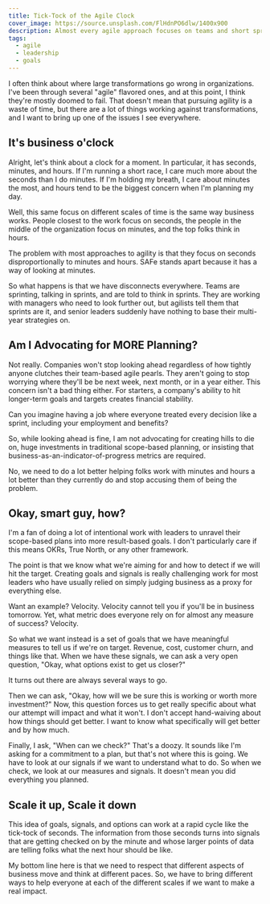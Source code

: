 ```yaml
---
title: Tick-Tock of the Agile Clock
cover_image: https://source.unsplash.com/FlHdnPO6dlw/1400x900
description: Almost every agile approach focuses on teams and short sprints. Unfortunately businesses need to think on longer time horizons and so we need better tools to help leaders respond better. In this article I show a simple way to set goals and measure them at any time scale.
tags:
  - agile
  - leadership
  - goals
---
```

I often think about where large transformations go wrong in organizations. I've been through several "agile" flavored ones, and at this point, I think they're mostly doomed to fail. That doesn't mean that pursuing agility is a waste of time, but there are a lot of things working against transformations, and I want to bring up one of the issues I see everywhere.

## It's business o'clock

Alright, let's think about a clock for a moment. In particular, it has seconds, minutes, and hours. If I'm running a short race, I care much more about the seconds than I do minutes. If I'm holding my breath, I care about minutes the most, and hours tend to be the biggest concern when I'm planning my day.

Well, this same focus on different scales of time is the same way business works. People closest to the work focus on seconds, the people in the middle of the organization focus on minutes, and the top folks think in hours.

The problem with most approaches to agility is that they focus on seconds disproportionally to minutes and hours. SAFe stands apart because it has a way of looking at minutes.

So what happens is that we have disconnects everywhere. Teams are sprinting, talking in sprints, and are told to think in sprints. They are working with managers who need to look further out, but agilists tell them that sprints are it, and senior leaders suddenly have nothing to base their multi-year strategies on.

## Am I Advocating for MORE Planning?

Not really. Companies won't stop looking ahead regardless of how tightly anyone clutches their team-based agile pearls. They aren't going to stop worrying where they'll be be next week, next month, or in a year either. This concern isn't a bad thing either. For starters, a company's ability to hit longer-term goals and targets creates financial stability.

Can you imagine having a job where everyone treated every decision like a sprint, including your employment and benefits?

So, while looking ahead is fine, I am not advocating for creating hills to die on, huge investments in traditional scope-based planning, or insisting that business-as-an-indicator-of-progress metrics are required.

No, we need to do a lot better helping folks work with minutes and hours a lot better than they currently do and stop accusing them of being the problem.

## Okay, smart guy, how?

I'm a fan of doing a lot of intentional work with leaders to unravel their scope-based plans into more result-based goals. I don't particularly care if this means OKRs, True North, or any other framework.

The point is that we know what we're aiming for and how to detect if we will hit the target. Creating goals and signals is really challenging work for most leaders who have usually relied on simply judging business as a proxy for everything else.

Want an example? Velocity. Velocity cannot tell you if you'll be in business tomorrow. Yet, what metric does everyone rely on for almost any measure of success? Velocity.

So what we want instead is a set of goals that we have meaningful measures to tell us if we're on target. Revenue, cost, customer churn, and things like that. When we have these signals, we can ask a very open question, "Okay, what options exist to get us closer?"

It turns out there are always several ways to go.

Then we can ask, "Okay, how will we be sure this is working or worth more investment?" Now, this question forces us to get really specific about what our attempt will impact and what it won't. I don't accept hand-waiving about how things should get better. I want to know what specifically will get better and by how much.

Finally, I ask, "When can we check?" That's a doozy. It sounds like I'm asking for a commitment to a plan, but that's not where this is going. We have to look at our signals if we want to understand what to do. So when we check, we look at our measures and signals. It doesn't mean you did everything you planned.

## Scale it up, Scale  it down

This idea of goals, signals, and options can work at a rapid cycle like the tick-tock of seconds. The information from those seconds turns into signals that are getting checked on by the minute and whose larger points of data are telling folks what the next hour should be like.

My bottom line here is that we need to respect that different aspects of business move and think at different paces. So, we have to bring different ways to help everyone at each of the different scales if we want to make a real impact.
